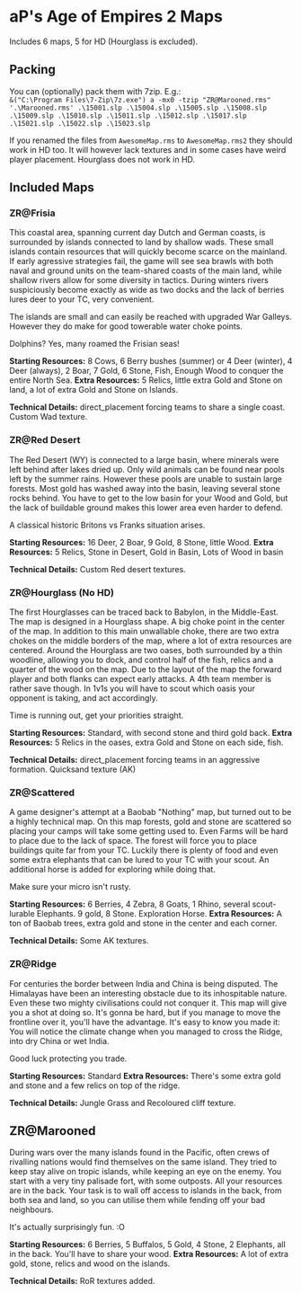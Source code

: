 # aP's Age of Empires 2 Maps
Includes 6 maps, 5 for HD (Hourglass is excluded).

## Packing

You can (optionally) pack them with 7zip. E.g.:  
`` &("C:\Program Files\7-Zip\7z.exe") a -mx0 -tzip "ZR@Marooned.rms" '.\Marooned.rms' .\15001.slp .\15004.slp .\15005.slp .\15008.slp .\15009.slp .\15010.slp .\15011.slp .\15012.slp .\15017.slp
.\15021.slp .\15022.slp .\15023.slp ``

If you renamed the files from `AwesomeMap.rms` to `AwesomeMap.rms2` they should work in HD too. It will however lack textures and in some cases have weird player placement. Hourglass does not work in HD.


## Included Maps

### ZR@Frisia
This coastal area, spanning current day Dutch and German coasts, is surrounded by islands connected to land by shallow wads.
These small islands contain resources that will quickly become scarce on the mainland.
If early agressive strategies fail, the game will see sea brawls with both naval and ground units
on the team-shared coasts of the main land, while shallow rivers allow for some diversity in tactics.
During winters rivers suspiciously become exactly as wide as two docks and the lack of berries lures deer to your TC, very convenient.

The islands are small and can easily be reached with upgraded War Galleys. However they do make for good towerable water choke points.

Dolphins? Yes, many roamed the Frisian seas!

**Starting Resources:** 8 Cows, 6 Berry bushes (summer) or 4 Deer (winter), 4 Deer (always), 2 Boar, 7 Gold, 6 Stone, Fish, Enough Wood to conquer the entire North Sea.
**Extra Resources:** 5 Relics, little extra Gold and Stone on land, a lot of extra Gold and Stone on Islands.

**Technical Details:** direct_placement forcing teams to share a single coast. Custom Wad texture.

### ZR@Red Desert
The Red Desert (WY) is connected to a large basin, where minerals were left behind after lakes dried up.
Only wild animals can be found near pools left by the summer rains. However these pools are unable to sustain large forests. Most gold has washed away into the basin, leaving several stone rocks behind.
You have to get to the low basin for your Wood and Gold, but the lack of buildable ground makes this lower area even harder to defend.

A classical historic Britons vs Franks situation arises.

**Starting Resources:** 16 Deer, 2 Boar, 9 Gold, 8 Stone, little Wood.
**Extra Resources:** 5 Relics, Stone in Desert, Gold in Basin, Lots of Wood in basin

**Technical Details:** Custom Red desert textures.


### ZR@Hourglass (No HD)
The first Hourglasses can be traced back to Babylon, in the Middle-East. The map is designed in a Hourglass shape. A big choke point in the center of the map. In addition to this main unwallable choke, there are two extra chokes on the middle borders of the map, where a lot of extra resources are centered. Around the Hourglass are two oases, both surrounded by a thin woodline, allowing you to dock, and control half of the fish, relics and a quarter of the wood on the map. Due to the layout of the map the forward player and both flanks can expect early attacks. A 4th team member is rather save though. In 1v1s you will have to scout which oasis your opponent is taking, and act accordingly.

Time is running out, get your priorities straight.

**Starting Resources:** Standard, with second stone and third gold back.
**Extra Resources:** 5 Relics in the oases, extra Gold and Stone on each side, fish.

**Technical Details:** direct_placement forcing teams in an aggressive formation. Quicksand texture (AK)

### ZR@Scattered
A game designer's attempt at a Baobab "Nothing" map, but turned out to be a highly technical map.
On this map forests, gold and stone are scattered so placing your camps will take some getting used to. Even Farms will be hard to place due to the lack of space.
The forest will force you to place buildings quite far from your TC. Luckily there is plenty of food and even some extra elephants that can be lured to your TC with your scout.
An additional horse is added for exploring while doing that.

Make sure your micro isn't rusty.

**Starting Resources:** 6 Berries, 4 Zebra, 8 Goats, 1 Rhino, several scout-lurable Elephants. 9 gold, 8 Stone. Exploration Horse.
**Extra Resources:** A ton of Baobab trees, extra gold and stone in the center and each corner.

**Technical Details:** Some AK textures.

### ZR@Ridge
For centuries the border between India and China is being disputed. The Himalayas have been an interesting obstacle due to its inhospitable nature. Even these two mighty civilisations could not conquer it. This map will give you a shot at doing so. It's gonna be hard, but if you manage to move the frontline over it, you'll have the advantage. It's easy to know you made it: You will notice the climate change when you managed to cross the Ridge, into dry China or wet India.

Good luck protecting you trade.

**Starting Resources:** Standard
**Extra Resources:** There's some extra gold and stone and a few relics on top of the ridge.

**Technical Details:** Jungle Grass and Recoloured cliff texture.


## ZR@Marooned
During wars over the many islands found in the Pacific, often crews of rivalling nations would find themselves on the same island. They tried to keep stay alive on tropic islands, while keeping an eye on the enemy. 
You start with a very tiny palisade fort, with some outposts. All your resources are in the back. Your task is to wall off access to islands in the back, from both sea and land, so you can utilise them while fending off your bad neighbours.

It's actually surprisingly fun. :O

**Starting Resources:** 6 Berries, 5 Buffalos, 5 Gold, 4 Stone, 2 Elephants, all in the back. You'll have to share your wood.
**Extra Resources:** A lot of extra gold, stone, relics and wood on the islands.

**Technical Details:** RoR textures added.
